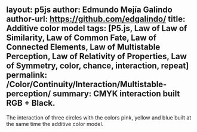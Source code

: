 layout: p5js
author: Edmundo Mejía Galindo
author-url: https://github.com/edgalindo/
title: Additive color model
tags: [P5.js, Law of Law of Similarity, Law of Common Fate, Law of Connected Elements, Law of Multistable Perception, Law of Relativity of Properties, Law of Symmetry, color, chance, interaction, repeat]
permalink: /Color/Continuity/Interaction/Multistable-perception/
summary: CMYK interaction built RGB + Black.
---
The interaction of three circles with the colors pink, yellow and blue built at the same time the additive color model.
